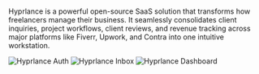 <br>Hyprlance is a powerful open-source SaaS solution that transforms how freelancers manage their business.
It seamlessly consolidates client inquiries, project workflows, client reviews, and revenue tracking across major platforms like Fiverr, Upwork, and Contra into one intuitive workstation.

![Hyprlance Auth](https://media.contra.com/image/upload/fl_progressive/q_auto:best/mqnpuhjjqsvsincv9gzx.webp)
![Hyprlance Inbox](https://media.contra.com/image/upload/fl_progressive/q_auto:best/bdtstw9kzmr7ujyivrss.webp)
![Hyprlance Dashboard](https://media.contra.com/image/upload/fl_progressive/q_auto:best/kerdgxflyucjeicases3.webp)
